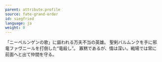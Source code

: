 ```yaml
---
parent: attribute.profile
source: fate-grand-order
id: siegfried
language: ja
weight: 0
---
```


「ニーベルンゲンの歌」に謳われる万夫不当の英雄。
聖剣バルムンクを手に邪竜ファヴニールを打倒した“竜殺し”。
寡黙であるが、情は深い。戦場では常に前面へと出て仲間を守る。
